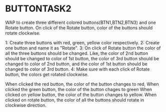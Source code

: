 # BUTTONTASK2

WAP to create three different colored buttons(BTN1,BTN2,BTN3) and one Rotate button. On click of the Rotate button, color of the buttons should rotate clockwise.

1: Create three buttons with red, green, yellow color respectively. 
2: Create one button and name it as "Rotate". 
3: On click of Rotate button the color of all the three buttons should be changed. Like, the color of 2nd button should be changed to color of 1st button, the color of 3rd button should be changed to color of 2nd button, and the color of 1st button should be changed to color of 3rd button. 
4: Make sure with each click of Rotate button, the colors get rotated clockwise.

When clicked the red button, the color of the button changes to red,
When clicked the green button, the color of the button chages to green
When clicked on yellow button, the color of the button changes to yellow.
When clicked on rotate button, the color of all the buttons should rotate in clockwise direction.
